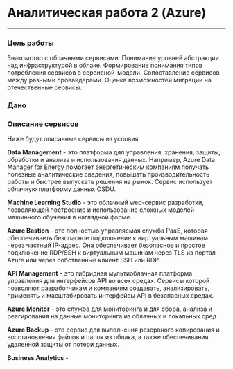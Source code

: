# Аналитическая работа 2 (Azure)
---
### Цель работы
Знакомство с облачными сервисами. 
Понимание уровней абстракции над инфраструктурой в облаке. 
Формирование понимания типов потребления сервисов в сервисной-модели. 
Сопоставление сервисов между разными провайдерами. 
Оценка возможностей миграции на отечественные сервисы.

### Дано

### Описание сервисов
Ниже будут описанные сервисы из условия

**Data Management** - это платформа дял управления, хранения, защиты, обработки и анализа и использования данных. Например, Azure Data Manager for Energy помогает энергетическим компаниям получать полезные аналитические сведения, повышать производительность работы и быстрее выпускать решения на рынок. Сервис использует облачную платформу данных OSDU.

**Machine Learning Studio** - это облачный wed-сервис разработки, позволяющей построение и использование сложных моделей машинного обучения в наглядной форме.

**Azure Bastion** - это полностью управляемая служба PaaS, которая обеспечиваеть безопасное подключение к виртуальным машинам через частный IP-адрес. 
Она обеспечивает безопасное и простое подключение RDP/SSH к виртуальным машинам через TLS из портал Azure или через собственный клиент SSH или RDP.

**API Management** - это гибридная мультиоблачная платформа управления для интерфейсов API во всех средах.
Сервисы которой позволяют разработчикам и компаниям создавать, анализировать, применять и масштабировать интерфейсы API в безопасных средах.

**Azure Monitor** - это служба для мониторинга и для сбора, анализа и реагирования на данные мониторинга из облачных и локальных сред.

**Azure Backup** - это сервис для выполнения резервного копирования и восстановления файлов и папок из облака, а также обеспечивания удаленной защиты от потери данных. 

**Business Analytics** - 
